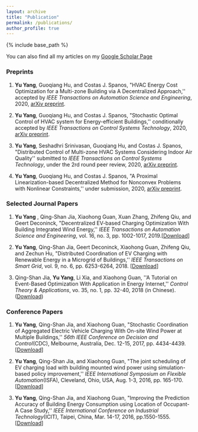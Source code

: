 ```yaml
---
layout: archive
title: "Publication"
permalink: /publications/
author_profile: true
---
```

{% include base_path %}

You can also find all my articles on my [Google Scholar Page](https://scholar.google.com/citations?hl=en&user=Glu9hZUAAAAJ&view_op=list_works&citft=2&email_for_op=yu.yang%40bears-berkeley.sg&gmla=AJsN-F4W36kviy2kSDW4v7Xphvfce1wKDGTj3KNqknZBD-j3MT1tdyxE4xL3SbuUdmqttK7MYu7pQ2b5ZYm9R2i-oYqrS4EF7eEqgR8k7ws6n6_m8j7kMmgexkAjJJ1bAq5bpG4JEi8kAt65qYOQGJQA8OI9tJomctchTRPQ6GhlIzgXLHUuO_4mUSrRx7B8X6I8sRhr6XcEEz9XcDUMSRF1F5WsZsS4kOFheK5KGQNjlxO_lxDGd1WyURD9_JZ-TDIoh0yDBIp6)

### Preprints

1. <b>Yu Yang</b>, Guoqiang Hu, and Costas J. Spanos, "HVAC Energy Cost Optimization for a Multi-zone Building via A Decentralized Approach,'' accepted by <i>IEEE Transactions on Automation Science and Engineering</i>, 2020, [arXiv preprint](https://arxiv.org/pdf/1905.10934.pdf). 

2. <b>Yu Yang</b>, Guoqiang Hu, and Costas J. Spanos, "Stochastic Optimal Control of HVAC system for Energy-efficient Buildings,'' conditionally accepted by <i>IEEE Transactions on Control Systems Technology</i>, 2020, [arXiv preprint](https://arxiv.org/pdf/1911.00840.pdf).

3. <b>Yu Yang</b>, Seshadhri Srinivasan, Guoqiang Hu, and Costas J. Spanos, "Distributed Control of Multi-zone HVAC Systems Considering Indoor Air Quality'' submitted to <i>IEEE Transactions on Control Systems Technology</i>, under the 2rd round peer review, 2020, [arXiv preprint](https://arxiv.org/pdf/2003.08208.pdf).

4. <b>Yu Yang</b>, Guoqiang Hu, and Costas J. Spanos, "A Proximal Linearization-based Decentralized Method for Nonconvex Problems with Nonlinear Constraints,'' under submission, 2020, [arXiv preprint](https://arxiv.org/pdf/2001.00767.pdf).

### Selected Journal Papers

1. <b>Yu Yang</b> , Qing-Shan Jia, Xiaohong Guan, Xuan Zhang, Zhifeng Qiu, and Geert Deconinck, "Decentralized EV-based Charging Optimization With Building Integrated Wind Energy,'' <i>IEEE Transactions on Automation Science and Engineering</i>, vol. 16, no. 3, pp. 1002-1017, 2019.[[Download](https://ieeexplore.ieee.org/abstract/document/8467498)]

2. <b>Yu Yang</b>, Qing-Shan Jia, Geert Deconinck, Xiaohong Guan, Zhifeng Qiu, and Zechun Hu, "Distributed Coordination of EV Charging with Renewable Energy in a Microgrid of Buildings,'' <i>IEEE Transactions on Smart Grid</i>, vol. 9, no. 6, pp. 6253-6264, 2018. [[Download](https://ieeexplore.ieee.org/document/7932529)]
	
3. Qing-Shan Jia, <b>Yu Yang</b>, Li Xia, and Xiaohong Guan, ''A Tutorial on Event-Based Optimization With Application in Energy Internet,'' <i> Control Theory & Applications</i>, vo. 35, no. 1, pp. 32-40, 2018 (in Chinese). ([Download](https://yangyu-bears-berkeley.github.io/pdf/J3.pdf))



### Conference Papers

1. <b>Yu Yang</b>, Qing-Shan Jia, and Xiaohong Guan, "Stochastic Coordination of Aggregated Electric Vehicle Charging With On-site Wind Power at Multiple Buildings,'' <i>56th IEEE Conference on Decision and Control</i>(CDC), Melbourne, Australia, Dec. 12-15, 2017, pp. 4434-4439. [[Download](https://ieeexplore.ieee.org/abstract/document/8264313)]

2. <b>Yu Yang</b>, Qing-Shan Jia, and Xiaohong Guan, "The joint scheduling of EV charging load with building mounted wind power using simulation-based policy improvement,'' <i>IEEE International Symposium on Flexible Automation</i>(ISFA), Cleveland, Ohio, USA, Aug. 1-3, 2016, pp. 165-170. [[Download](https://ieeexplore.ieee.org/document/7790154)]

3. <b>Yu Yang</b>, Qing-Shan Jia, and Xiaohong Guan, "Improving the Prediction Accuracy of Building Energy Consumption using Location of Occupant-A Case Study,'' <i>IEEE International Conference on Industrial Technology</i>(ICIT), Taipei, China, Mar. 14-17, 2016, pp.1550-1555. [[Download](https://ieeexplore.ieee.org/document/7474991)]
